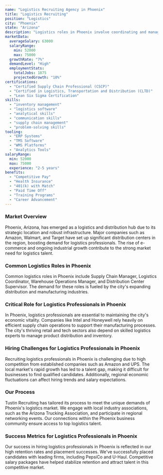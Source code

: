 ```yaml
---
name: "Logistics Recruiting Agency in Phoenix"
title: "Logistics Recruiting"
position: "Logistics"
city: "Phoenix"
state: "Arizona"
description: "Logistics roles in Phoenix involve coordinating and managing the supply chain processes to ensure efficient movement and storage of goods."
marketData:
  averageSalary: 63000
  salaryRange:
    min: 52000
    max: 75000
  growthRate: "7%"
  demandLevel: "High"
  employmentStats:
    totalJobs: 1875
    projectedGrowth: "10%"
certifications:
  - "Certified Supply Chain Professional (CSCP)"
  - "Certified in Logistics, Transportation and Distribution (CLTD)"
  - "Lean Six Sigma Certification"
skills:
  - "inventory management"
  - "logistics software"
  - "analytical skills"
  - "communication skills"
  - "supply chain management"
  - "problem-solving skills"
tooling:
  - "ERP Systems"
  - "TMS Software"
  - "WMS Platforms"
  - "Analytics Tools"
salaryRange:
  min: 52000
  max: 75000
  experience: "2-5 years"
benefits:
  - "Competitive Pay"
  - "Health Insurance"
  - "401(k) with Match"
  - "Paid Time Off"
  - "Training Programs"
  - "Career Advancement"
---
```


### Market Overview
Phoenix, Arizona, has emerged as a logistics and distribution hub due to its strategic location and robust infrastructure. Major companies such as Amazon, Walmart, and Target have set up significant distribution centers in the region, boosting demand for logistics professionals. The rise of e-commerce and ongoing industrial growth contribute to the strong market need for logistics talent.
### Common Logistics Roles in Phoenix
Common logistics roles in Phoenix include Supply Chain Manager, Logistics Coordinator, Warehouse Operations Manager, and Distribution Center Supervisor. The demand for these roles is fueled by the city's expanding distribution and manufacturing industries.

### Critical Role for Logistics Professionals in Phoenix
In Phoenix, logistics professionals are essential to maintaining the city's economic vitality. Companies like Intel and Honeywell rely heavily on efficient supply chain operations to support their manufacturing processes. The city's thriving retail and tech sectors also depend on skilled logistics experts to manage product distribution and inventory.

### Hiring Challenges for Logistics Professionals in Phoenix
Recruiting logistics professionals in Phoenix is challenging due to high competition from established companies such as Amazon and UPS. The local market's rapid growth has led to a talent gap, making it difficult for businesses to find qualified candidates. Additionally, regional economic fluctuations can affect hiring trends and salary expectations.

### Our Process
Tustin Recruiting has tailored its process to meet the unique demands of Phoenix's logistics market. We engage with local industry associations, such as the Arizona Trucking Association, and participate in regional networking events. Our connections within the Phoenix business community ensure access to top logistics talent.

### Success Metrics for Logistics Professionals in Phoenix
Our success in hiring logistics professionals in Phoenix is reflected in our high retention rates and placement successes. We've successfully placed candidates with leading firms, including PepsiCo and U-Haul. Competitive salary packages have helped stabilize retention and attract talent in this competitive market.